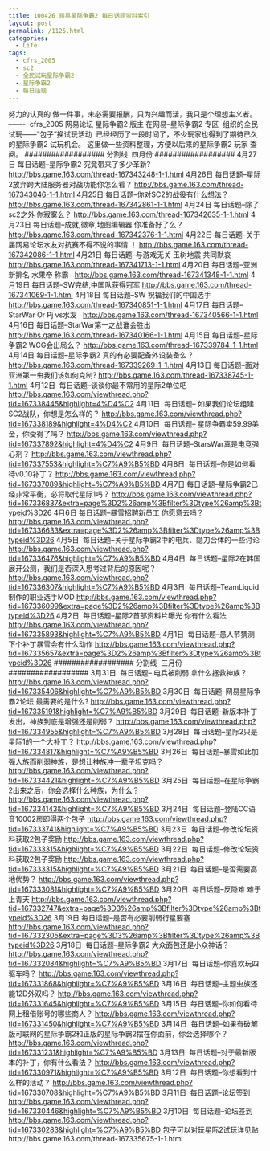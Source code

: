 ```yaml
---
title: 100426 网易星际争霸2 每日话题资料索引
layout: post
permalink: /1125.html
categories:
  - Life
tags:
  - cfrs_2005
  - sc2
  - 全民试玩星际争霸2
  - 星际争霸2
  - 每日话题
---
```

 努力的认真的 做一件事，未必需要报酬，只为兴趣而活，我只是个理想主义者。&#8212;&#8212;-  cfrs_2005 网易论坛 星际争霸2 版主 在网易&#8211;星际争霸2 专区  组织的全民试玩——“包子”换试玩活动  已经经历了一段时间了，不少玩家也得到了期待已久的星际争霸2 试玩机会。 这里做一些资料整理，方便以后来的星际争霸2 玩家 查阅。 ################## 分割线  四月份 ################## 4月27日 每日话题&#8211;星际争霸2 究竟带来了多少革新? http://bbs.game.163.com/thread-167343248-1-1.html 4月26日 每日话题&#8211;星际2放弃跨大陆服务器对战功能你怎么看？ http://bbs.game.163.com/thread-167343046-1-1.html 4月25日 每日话题&#8211;你对SC2的战役有什么想法？ http://bbs.game.163.com/thread-167342861-1-1.html 4月24日 每日话题&#8211;除了sc2之外 你寂寞么？ http://bbs.game.163.com/thread-167342635-1-1.html 4月23日 每日话题&#8211;成就,徽章,地图编辑器 你准备好了么？ http://bbs.game.163.com/thread-167342376-1-1.html 4月22日 每日话题&#8211;关于届网易论坛水友对抗赛不得不说的事情 ！ http://bbs.game.163.com/thread-167342086-1-1.html 4月21日 每日话题&#8211;与游戏无关 玉树地震 共同默哀 http://bbs.game.163.com/thread-167341713-1-1.html 4月20日 每日话题&#8211;亚洲新排名 水果帝 称霸   http://bbs.game.163.com/thread-167341348-1-1.html 4月19日 每日话题&#8211;SW完结,中国队获得冠军 http://bbs.game.163.com/thread-167341069-1-1.html 4月18日 每日话题&#8211;SW 祝福我们的中国选手 http://bbs.game.163.com/thread-167340851-1-1.html 4月17日 每日话题&#8211;StarWar Or Pj vs水友   http://bbs.game.163.com/thread-167340566-1-1.html 4月16日 每日话题&#8211;StarWar第一之战谁会胜出   http://bbs.game.163.com/thread-167340166-1-1.html 4月15日 每日话题&#8211;星际争霸2 WCG会出局么？ http://bbs.game.163.com/thread-167339784-1-1.html 4月14日 每日话题&#8211;星际争霸2 真的有必要配备外设装备么？   http://bbs.game.163.com/thread-167339269-1-1.html 4月13日 每日话题&#8211;面对亚洲第一虫我们该如何克制? http://bbs.game.163.com/thread-167338745-1-1.html 4月12日  每日话题&#8211;谈谈你最不常用的星际2单位吧 http://bbs.game.163.com/viewthread.php?tid=167338445&highlight=4%D4%C2 4月11日  每日话题&#8211; 如果我们论坛组建SC2战队，你想是怎么样的？ http://bbs.game.163.com/viewthread.php?tid=167338189&highlight=4%D4%C2 4月10日  每日话题&#8211; 星际争霸卖59.99美金，你受得了吗？ http://bbs.game.163.com/viewthread.php?tid=167337892&highlight=4%D4%C2 4月9日  每日话题&#8211;StarsWar真是电竞强心剂？ http://bbs.game.163.com/viewthread.php?tid=167337553&highlight=%C7%A9%B5%BD 4月8日  每日话题&#8211;你是如何看待v0.10补丁？ http://bbs.game.163.com/viewthread.php?tid=167337089&highlight=%C7%A9%B5%BD 4月7日 每日话题&#8211;星际争霸2已经非常平衡，必将取代星际1吗？ http://bbs.game.163.com/viewthread.php?tid=167336837&extra=page%3D2%26amp%3Bfilter%3Dtype%26amp%3Btypeid%3D26 4月6日 每日话题&#8211;暴雪招聘新员工 你愿意去吗？ http://bbs.game.163.com/viewthread.php?tid=167336633&extra=page%3D2%26amp%3Bfilter%3Dtype%26amp%3Btypeid%3D26 4月5日  每日话题&#8211;关于星际争霸2中的电兵、隐刀合体的一些讨论 http://bbs.game.163.com/viewthread.php?tid=167336476&highlight=%C7%A9%B5%BD 4月4日  每日话题&#8211;星际2在韩国展开公测，我们是否深入思考过背后的原因呢？ http://bbs.game.163.com/viewthread.php?tid=167336307&highlight=%C7%A9%B5%BD 4月3日  每日话题&#8211;TeamLiquid制作的职业选手MOD http://bbs.game.163.com/viewthread.php?tid=167336099&extra=page%3D2%26amp%3Bfilter%3Dtype%26amp%3Btypeid%3D26 4月2日  每日话题&#8211;星际2首部资料片曝光 你有什么看法 http://bbs.game.163.com/viewthread.php?tid=167335893&highlight=%C7%A9%B5%BD 4月1日  每日话题&#8211;愚人节猜测下个补丁暴雪会有什么动作 http://bbs.game.163.com/viewthread.php?tid=167335657&extra=page%3D2%26amp%3Bfilter%3Dtype%26amp%3Btypeid%3D26 ################## 分割线  三月份 ################## 3月31日  每日话题&#8211; 电兵被削弱 拿什么拯救神族？ http://bbs.game.163.com/viewthread.php?tid=167335406&highlight=%C7%A9%B5%BD 3月30日  每日话题&#8211;网易星际争霸2论坛 最需要的是什么? http://bbs.game.163.com/viewthread.php?tid=167335191&highlight=%C7%A9%B5%BD 3月29日  每日话题&#8211;新版本补丁发出，神族到底是增强还是削弱？ http://bbs.game.163.com/viewthread.php?tid=167334955&highlight=%C7%A9%B5%BD 3月28日  每日话题&#8211;星际2只是星际1的一个大补丁？ http://bbs.game.163.com/viewthread.php?tid=167334817&highlight=%C7%A9%B5%BD 3月26日  每日话题&#8211;暴雪如此加强人族而削弱神族，是想让神族冲一辈子坦克吗？ http://bbs.game.163.com/viewthread.php?tid=167334421&highlight=%C7%A9%B5%BD 3月25日  每日话题&#8211;在星际争霸2出来之后，你会选择什么种族，为什么？ http://bbs.game.163.com/viewthread.php?tid=167334143&highlight=%C7%A9%B5%BD 3月24日  每日话题&#8211;登陆CC语音10002房即得两个包子 http://bbs.game.163.com/viewthread.php?tid=167333741&highlight=%C7%A9%B5%BD 3月23日  每日话题&#8211;修改论坛资料获取2包子奖励 http://bbs.game.163.com/viewthread.php?tid=167333315&highlight=%C7%A9%B5%BD 3月22日  每日话题&#8211;修改论坛资料获取2包子奖励 http://bbs.game.163.com/viewthread.php?tid=167333315&highlight=%C7%A9%B5%BD 3月21日  每日话题&#8211;是否需要高地优势？ http://bbs.game.163.com/viewthread.php?tid=167333081&highlight=%C7%A9%B5%BD 3月20日  每日话题&#8211;反隐难 难于上青天 http://bbs.game.163.com/viewthread.php?tid=167332747&extra=page%3D3%26amp%3Bfilter%3Dtype%26amp%3Btypeid%3D26 3月19日 每日话题&#8211;是否有必要削弱行星要塞 http://bbs.game.163.com/viewthread.php?tid=167332305&extra=page%3D3%26amp%3Bfilter%3Dtype%26amp%3Btypeid%3D26 3月18日  每日话题&#8211;星际争霸2 大众面包还是小众神话？ http://bbs.game.163.com/viewthread.php?tid=167332084&highlight=%C7%A9%B5%BD 3月17日  每日话题&#8211;你喜欢玩四驱车吗？ http://bbs.game.163.com/viewthread.php?tid=167331868&highlight=%C7%A9%B5%BD 3月16日  每日话题&#8211;主题虫族还能12D外双吗？ http://bbs.game.163.com/viewthread.php?tid=167331645&highlight=%C7%A9%B5%BD 3月15日  每日话题&#8211;你如何看待网上租借账号的哪些商人？ http://bbs.game.163.com/viewthread.php?tid=167331450&highlight=%C7%A9%B5%BD 3月14日  每日话题&#8211;如果有破解版可联网的星际争霸2和正版的星际争霸2摆在你面前，你会选择哪个？ http://bbs.game.163.com/viewthread.php?tid=167331231&highlight=%C7%A9%B5%BD 3月13日  每日话题&#8211;对于最新版本的补丁，你有什么看法？ http://bbs.game.163.com/viewthread.php?tid=167330971&highlight=%C7%A9%B5%BD 3月12日  每日话题&#8211;你想看到什么样的活动？ http://bbs.game.163.com/viewthread.php?tid=167330708&highlight=%C7%A9%B5%BD 3月11日  每日话题&#8211;论坛签到 http://bbs.game.163.com/viewthread.php?tid=167330446&highlight=%C7%A9%B5%BD 3月10日  每日话题&#8211;论坛签到 http://bbs.game.163.com/viewthread.php?tid=167330283&highlight=%C7%A9%B5%BD 包子可以对玩星际2试玩详见贴http://bbs.game.163.com/thread-167335675-1-1.html